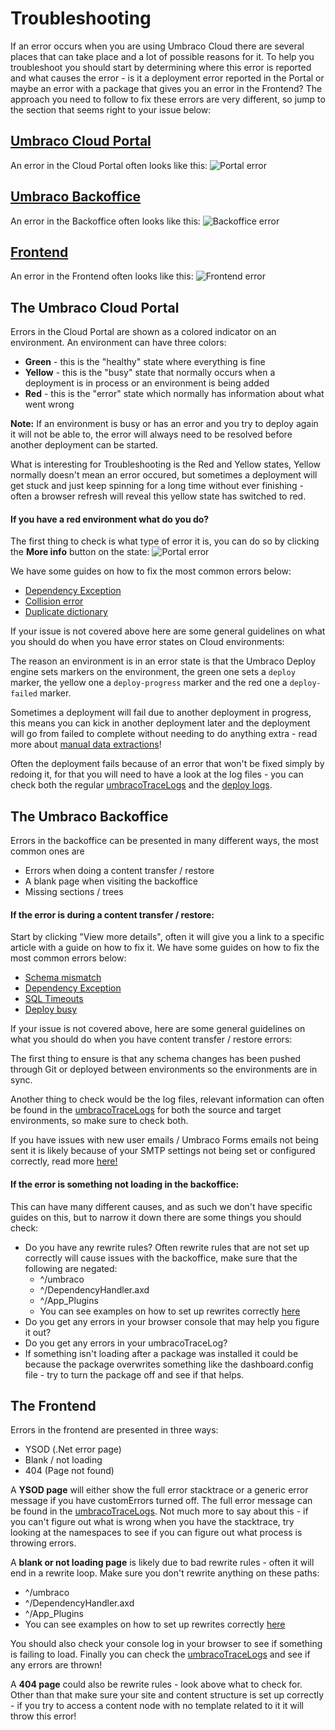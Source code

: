 # Troubleshooting

If an error occurs when you are using Umbraco Cloud there are several places that can take place and a lot of possible reasons for it. To help you troubleshoot you should start by determining where this error is reported and what causes the error - is it a deployment error reported in the Portal or maybe an error with a package that gives you an error in the Frontend? The approach you need to follow to fix these errors are very different, so jump to the section that seems right to your issue below:

## [Umbraco Cloud Portal](#the-umbraco-cloud-portal)
An error in the Cloud Portal often looks like this:
![Portal error](images/portal-error.png)

## [Umbraco Backoffice](#the-umbraco-backoffice)
An error in the Backoffice often looks like this:
![Backoffice error](images/backoffice-error.png)

## [Frontend](#the-frontend)
An error in the Frontend often looks like this:
![Frontend error](images/frontend-error.png)

## The Umbraco Cloud Portal
Errors in the Cloud Portal are shown as a colored indicator on an environment. An environment can have three colors:
* __Green__ - this is the "healthy" state where everything is fine
* __Yellow__ - this is the "busy" state that normally occurs when a deployment is in process or an environment is being added
* __Red__ - this is the "error" state which normally has information about what went wrong

**Note:** If an environment is busy or has an error and you try to deploy again it will not be able to, the error will always need to be resolved before another deployment can be started.

What is interesting for Troubleshooting is the Red and Yellow states, Yellow normally doesn't mean an error occured, but sometimes a deployment will get stuck and just keep spinning for a long time without ever finishing - often a browser refresh will reveal this yellow state has switched to red.

#### If you have a red environment what do you do?
The first thing to check is what type of error it is, you can do so by clicking the __**More info**__ button on the state:
![Portal error](images/portal-error2.png)

We have some guides on how to fix the most common errors below:
* [Dependency Exception]()
* [Collision error]()
* [Duplicate dictionary]()

If your issue is not covered above here are some general guidelines on what you should do when you have error states on Cloud environments:

The reason an environment is in an error state is that the Umbraco Deploy engine sets markers on the environment, the green one sets a `deploy` marker, the yellow one a `deploy-progress` marker and the red one a `deploy-failed` marker.

Sometimes a deployment will fail due to another deployment in progress, this means you can kick in another deployment later and the deployment will go from failed to complete without needing to do anything extra - read more about [manual data extractions](../Set-Up/Power-Tools/Manual-extractions)!

Often the deployment fails because of an error that won't be fixed simply by redoing it, for that you will need to have a look at the log files - you can check both the regular [umbracoTraceLogs]() and the [deploy logs]().


## The Umbraco Backoffice
Errors in the backoffice can be presented in many different ways, the most common ones are 
* Errors when doing a content transfer / restore 
* A blank page when visiting the backoffice
* Missing sections / trees

#### If the error is during a content transfer / restore:
Start by clicking "View more details", often it will give you a link to a specific article with a guide on how to fix it. We have some guides on how to fix the most common errors below:
* [Schema mismatch]()
* [Dependency Exception]()
* [SQL Timeouts](Deployments/Deploy-Settings)
* [Deploy busy]()

If your issue is not covered above, here are some general guidelines on what you should do when you have content transfer / restore errors:

The first thing to ensure is that any schema changes has been pushed through Git or deployed between environments so the environments are in sync. 

Another thing to check would be the log files, relevant information can often be found in the [umbracoTraceLogs]() for both the source and target environments, so make sure to check both.

If you have issues with new user emails / Umbraco Forms emails not being sent it is likely because of your SMTP settings not being set or configured correctly, read more [here!](../Set-Up/SMTP-settings)

#### If the error is something not loading in the backoffice:
This can have many different causes, and as such we don't have specific guides on this, but to narrow it down there are some things you should check:

* Do you have any rewrite rules? Often rewrite rules that are not set up correctly will cause issues with the backoffice, make sure that the following are negated:
    * ^/umbraco 
    * ^/DependencyHandler.axd
    * ^/App_Plugins
    * You can see examples on how to set up rewrites correctly [here](../Set-Up/Manage-Domains/Rewrites-on-Cloud)
* Do you get any errors in your browser console that may help you figure it out?
* Do you get any errors in your umbracoTraceLog?
* If something isn't loading after a package was installed it could be because the package overwrites something like the dashboard.config file - try to turn the package off and see if that helps. 


## The Frontend
Errors in the frontend are presented in three ways:
* YSOD (.Net error page)
* Blank / not loading
* 404 (Page not found)

A **YSOD page** will either show the full error stacktrace or a generic error message if you have customErrors turned off. The full error message can be found in the [umbracoTraceLogs](). Not much more to say about this - if you can't figure out what is wrong when you have the stacktrace, try looking at the namespaces to see if you can figure out what process is throwing errors.

A **blank or not loading page** is likely due to bad rewrite rules - often it will end in a rewrite loop. Make sure you don't rewrite anything on these paths:
* ^/umbraco 
* ^/DependencyHandler.axd
* ^/App_Plugins
* You can see examples on how to set up rewrites correctly [here](../Set-Up/Manage-Domains/Rewrites-on-Cloud)

You should also check your console log in your browser to see if something is failing to load. Finally you can check the [umbracoTraceLogs]() and see if any errors are thrown!

A **404 page** could also be rewrite rules - look above what to check for. Other than that make sure your site and content structure is set up correctly - if you try to access a content node with no template related to it it will throw this error!